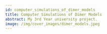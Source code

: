 ```yaml
---
id: computer_simulations_of_dimer_models
title: Computer Simulations of Dimer Models
abstract: My 3rd Year university project.
image: /img/cover_images/dimer_models.jpeg
---
```

